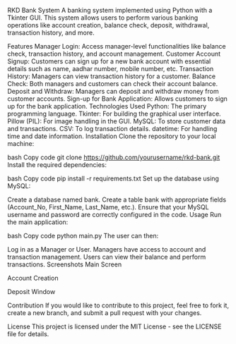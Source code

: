 RKD Bank System
A banking system implemented using Python with a Tkinter GUI. This system allows users to perform various banking operations like account creation, balance check, deposit, withdrawal, transaction history, and more.

Features
Manager Login: Access manager-level functionalities like balance check, transaction history, and account management.
Customer Account Signup: Customers can sign up for a new bank account with essential details such as name, aadhar number, mobile number, etc.
Transaction History: Managers can view transaction history for a customer.
Balance Check: Both managers and customers can check their account balance.
Deposit and Withdraw: Managers can deposit and withdraw money from customer accounts.
Sign-up for Bank Application: Allows customers to sign up for the bank application.
Technologies Used
Python: The primary programming language.
Tkinter: For building the graphical user interface.
Pillow (PIL): For image handling in the GUI.
MySQL: To store customer data and transactions.
CSV: To log transaction details.
datetime: For handling time and date information.
Installation
Clone the repository to your local machine:

bash
Copy code
git clone https://github.com/yourusername/rkd-bank.git
Install the required dependencies:

bash
Copy code
pip install -r requirements.txt
Set up the database using MySQL:

Create a database named bank.
Create a table bank with appropriate fields (Account_No, First_Name, Last_Name, etc.).
Ensure that your MySQL username and password are correctly configured in the code.
Usage
Run the main application:

bash
Copy code
python main.py
The user can then:

Log in as a Manager or User.
Managers have access to account and transaction management.
Users can view their balance and perform transactions.
Screenshots
Main Screen

Account Creation

Deposit Window

Contribution
If you would like to contribute to this project, feel free to fork it, create a new branch, and submit a pull request with your changes.

License
This project is licensed under the MIT License - see the LICENSE file for details.
